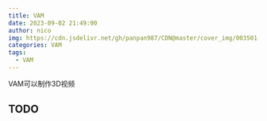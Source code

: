 ```yaml
---
title: VAM
date: 2023-09-02 21:49:00
author: nico
img: https://cdn.jsdelivr.net/gh/panpan987/CDN@master/cover_img/003501-16782933018340.jpg
categories: VAM
tags:
  - VAM
---
```


VAM可以制作3D视频
## TODO